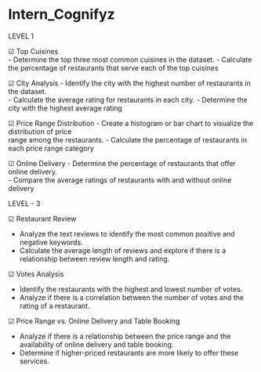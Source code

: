 # Intern_Cognifyz
LEVEL 1

☑  Top Cuisines  
     - Determine the top three most common cuisines in the dataset.
     - Calculate the percentage of restaurants that serve each of the top
        cuisines
        
☑   City Analysis 
    -  Identify the city with the highest number of restaurants in the dataset.                                      
    -  Calculate the average rating for restaurants in each city. 
    -  Determine the city with the highest average rating
    
☑   Price Range Distribution
    - Create a histogram or bar chart to visualize the distribution of price  
       range among the restaurants.
    - Calculate the percentage of restaurants in each price range category
    
☑   Online Delivery
    - Determine the percentage of restaurants that offer online delivery.  
    - Compare the average ratings of restaurants with and without online  
      delivery

      
LEVEL - 3

☑   Restaurant Review
-  Analyze the text reviews to identify the most common positive and negative keywords.
-  Calculate the average length of reviews and explore if there is a relationship between review length and rating.

☑    Votes Analysis
-  Identify the restaurants with the highest and lowest number of votes.
-  Analyze if there is a correlation between the number of votes and the rating of a restaurant.

☑    Price Range vs. Online Delivery and Table Booking
-   Analyze if there is a relationship between the price range and the availability of online delivery and table booking.
-   Determine if higher-priced restaurants are more likely to offer these services.

  
